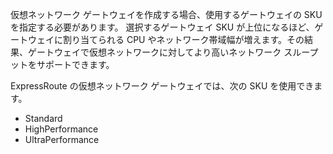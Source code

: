 仮想ネットワーク ゲートウェイを作成する場合、使用するゲートウェイの SKU を指定する必要があります。 選択するゲートウェイ SKU が上位になるほど、ゲートウェイに割り当てられる CPU やネットワーク帯域幅が増えます。その結果、ゲートウェイで仮想ネットワークに対してより高いネットワーク スループットをサポートできます。 

ExpressRoute の仮想ネットワーク ゲートウェイでは、次の SKU を使用できます。 

* Standard
* HighPerformance
* UltraPerformance



<!--HONumber=Dec16_HO1-->


